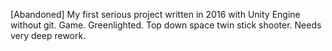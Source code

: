 [Abandoned] My first serious project written in 2016 with Unity Engine without git. Game. Greenlighted. Top down space twin stick shooter. Needs very deep rework.
